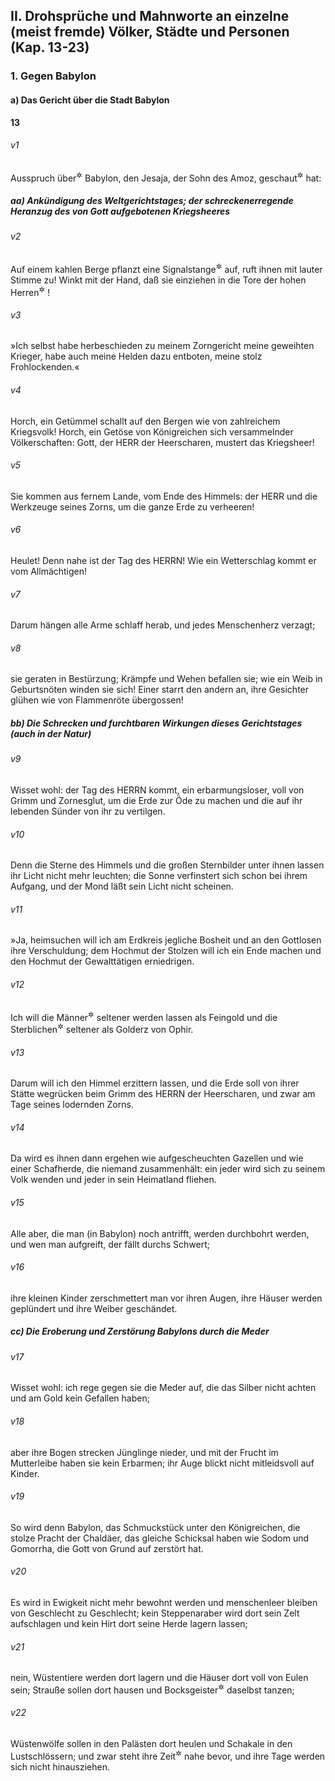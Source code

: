## II. Drohsprüche und Mahnworte an einzelne (meist fremde) Völker, Städte und Personen (Kap. 13-23)

### 1. Gegen Babylon

#### a) Das Gericht über die Stadt Babylon

__13__

###### v1
Ausspruch über<sup title="= gegen">&#x2732;</sup>
 Babylon, den Jesaja, der Sohn des Amoz, geschaut<sup title="= als Offenbarung in einem Gesicht vernommen">&#x2732;</sup>
 hat:

##### aa) Ankündigung des Weltgerichtstages; der schreckenerregende Heranzug des von Gott aufgebotenen Kriegsheeres


###### v2
Auf einem kahlen Berge pflanzt eine Signalstange<sup title="oder: richtet ein Banner, ein Panier">&#x2732;</sup>
 auf, ruft ihnen mit lauter Stimme zu! Winkt mit der Hand, daß sie einziehen in die Tore der hohen Herren<sup title="= Zwingherren">&#x2732;</sup>
!

###### v3
»Ich selbst habe herbeschieden zu meinem Zorngericht meine geweihten Krieger, habe auch meine Helden dazu entboten, meine stolz Frohlockenden.«

###### v4
Horch, ein Getümmel schallt auf den Bergen wie von zahlreichem Kriegsvolk! Horch, ein Getöse von Königreichen sich versammelnder Völkerschaften: Gott, der HERR der Heerscharen, mustert das Kriegsheer!

###### v5
Sie kommen aus fernem Lande, vom Ende des Himmels: der HERR und die Werkzeuge seines Zorns, um die ganze Erde zu verheeren!

###### v6
Heulet! Denn nahe ist der Tag des HERRN! Wie ein Wetterschlag kommt er vom Allmächtigen!

###### v7
Darum hängen alle Arme schlaff herab, und jedes Menschenherz verzagt;

###### v8
sie geraten in Bestürzung; Krämpfe und Wehen befallen sie; wie ein Weib in Geburtsnöten winden sie sich! Einer starrt den andern an, ihre Gesichter glühen wie von Flammenröte übergossen!

##### bb) Die Schrecken und furchtbaren Wirkungen dieses Gerichtstages (auch in der Natur)


###### v9
Wisset wohl: der Tag des HERRN kommt, ein erbarmungsloser, voll von Grimm und Zornesglut, um die Erde zur Öde zu machen und die auf ihr lebenden Sünder von ihr zu vertilgen.

###### v10
Denn die Sterne des Himmels und die großen Sternbilder unter ihnen lassen ihr Licht nicht mehr leuchten; die Sonne verfinstert sich schon bei ihrem Aufgang, und der Mond läßt sein Licht nicht scheinen.

###### v11
»Ja, heimsuchen will ich am Erdkreis jegliche Bosheit und an den Gottlosen ihre Verschuldung; dem Hochmut der Stolzen will ich ein Ende machen und den Hochmut der Gewalttätigen erniedrigen.

###### v12
Ich will die Männer<sup title="d.h. die vornehmen Menschen; vgl. 5,15">&#x2732;</sup>
 seltener werden lassen als Feingold und die Sterblichen<sup title="d.h. die gewöhnlichen Menschen">&#x2732;</sup>
 seltener als Golderz von Ophir.

###### v13
Darum will ich den Himmel erzittern lassen, und die Erde soll von ihrer Stätte wegrücken beim Grimm des HERRN der Heerscharen, und zwar am Tage seines lodernden Zorns.

###### v14
Da wird es ihnen dann ergehen wie aufgescheuchten Gazellen und wie einer Schafherde, die niemand zusammenhält: ein jeder wird sich zu seinem Volk wenden und jeder in sein Heimatland fliehen.

###### v15
Alle aber, die man (in Babylon) noch antrifft, werden durchbohrt werden, und wen man aufgreift, der fällt durchs Schwert;

###### v16
ihre kleinen Kinder zerschmettert man vor ihren Augen, ihre Häuser werden geplündert und ihre Weiber geschändet.

##### cc) Die Eroberung und Zerstörung Babylons durch die Meder


###### v17
Wisset wohl: ich rege gegen sie die Meder auf, die das Silber nicht achten und am Gold kein Gefallen haben;

###### v18
aber ihre Bogen strecken Jünglinge nieder, und mit der Frucht im Mutterleibe haben sie kein Erbarmen; ihr Auge blickt nicht mitleidsvoll auf Kinder.

###### v19
So wird denn Babylon, das Schmuckstück unter den Königreichen, die stolze Pracht der Chaldäer, das gleiche Schicksal haben wie Sodom und Gomorrha, die Gott von Grund auf zerstört hat.

###### v20
Es wird in Ewigkeit nicht mehr bewohnt werden und menschenleer bleiben von Geschlecht zu Geschlecht; kein Steppenaraber wird dort sein Zelt aufschlagen und kein Hirt dort seine Herde lagern lassen;

###### v21
nein, Wüstentiere werden dort lagern und die Häuser dort voll von Eulen sein; Strauße sollen dort hausen und Bocksgeister<sup title="oder: Feldteufel">&#x2732;</sup>
 daselbst tanzen;

###### v22
Wüstenwölfe sollen in den Palästen dort heulen und Schakale in den Lustschlössern; und zwar steht ihre Zeit<sup title="d.h. das Ende der Stadt">&#x2732;</sup>
 nahe bevor, und ihre Tage werden sich nicht hinausziehen.